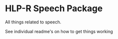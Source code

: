 # HLP-R Speech Package

All things related to speech. 

See individual readme's on how to get things working



